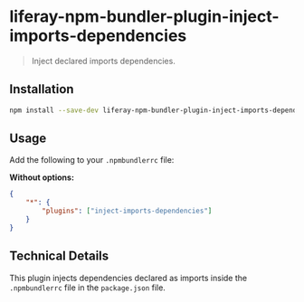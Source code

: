 # liferay-npm-bundler-plugin-inject-imports-dependencies

> Inject declared imports dependencies.

## Installation

```sh
npm install --save-dev liferay-npm-bundler-plugin-inject-imports-dependencies
```

## Usage

Add the following to your `.npmbundlerrc` file:

**Without options:**

```json
{
	"*": {
		"plugins": ["inject-imports-dependencies"]
	}
}
```

## Technical Details

This plugin injects dependencies declared as imports inside the `.npmbundlerrc` file in the `package.json` file.
